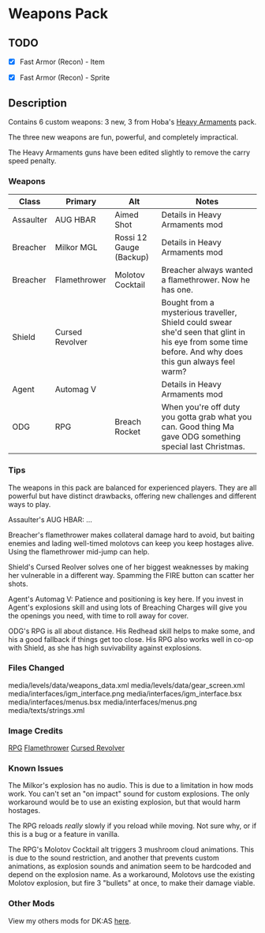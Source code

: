 # Weapons Pack

## TODO

- [x] Fast Armor (Recon) - Item
- [x] Fast Armor (Recon) - Sprite


## Description

Contains 6 custom weapons: 3 new, 3 from Hoba's [Heavy Armaments](https://steamcommunity.com/sharedfiles/filedetails/?id=1571754830) pack.

The three new weapons are fun, powerful, and completely impractical.

The Heavy Armaments guns have been edited slightly to remove the carry speed penalty.

### Weapons

| Class     | Primary         | Alt                     | Notes                                                                                                                                            |
|-----------|-----------------|-------------------------|--------------------------------------------------------------------------------------------------------------------------------------------------|
| Assaulter | AUG HBAR        | Aimed Shot              | Details in Heavy Armaments mod                                                                                                                   |
| Breacher  | Milkor MGL      | Rossi 12 Gauge (Backup) | Details in Heavy Armaments mod                                                                                                                   |
| Breacher  | Flamethrower    | Molotov Cocktail        | Breacher always wanted a flamethrower. Now he has one.                                                                                           |
| Shield    | Cursed Revolver |                         | Bought from a mysterious traveller, Shield could swear she'd seen that glint in his eye from some time before. And why does this gun always feel warm? |
| Agent     | Automag V       |                         | Details in Heavy Armaments mod                                                                                                                   |
| ODG       | RPG             | Breach Rocket           | When you're off duty you gotta grab what you can. Good thing Ma gave ODG something special last Christmas.                                       |

### Tips

The weapons in this pack are balanced for experienced players. They are all powerful but have distinct drawbacks, offering new challenges and different ways to play.

Assaulter's AUG HBAR: ...

Breacher's flamethrower makes collateral damage hard to avoid, but baiting enemies and lading well-timed molotovs can keep you keep hostages alive. Using the flamethrower mid-jump can help.

Shield's Cursed Reolver solves one of her biggest weaknesses by making her vulnerable in a different way. Spamming the FIRE button can scatter her shots.

Agent's Automag V: Patience and positioning is key here. If you invest in Agent's explosions skill and using lots of Breaching Charges will give you the openings you need, with time to roll away for cover.

ODG's RPG is all about distance. His Redhead skill helps to make some, and his a good fallback if things get too close. His RPG also works well in co-op with Shield, as she has high suvivability against explosions.

### Files Changed

media/levels/data/weapons_data.xml
media/levels/data/gear_screen.xml
media/interfaces/igm_interface.png
media/interfaces/igm_interface.bsx
media/interfaces/menus.bsx
media/interfaces/menus.png
media/texts/strings.xml

### Image Credits

[RPG](https://www.piskelapp.com/p/agxzfnBpc2tlbC1hcHByEwsSBlBpc2tlbBiAgICb5KW6CAw/view)
[Flamethrower](http://pixelartmaker.com/art/bd1e626455b3fd8)
[Cursed Revolver](https://www.reddit.com/r/PixelArt/comments/9p05t7/webley_revolver_animations/)

### Known Issues

The Milkor's explosion has no audio. This is due to a limitation in how mods work. You can't set an "on impact" sound for custom explosions. The only workaround would be to use an existing explosion, but that would harm hostages.

The RPG reloads _really_ slowly if you reload while moving. Not sure why, or if this is a bug or a feature in vanilla.

The RPG's Molotov Cocktail alt triggers 3 mushroom cloud animations. This is due to the sound restriction, and another that prevents custom animations, as explosion sounds and animation seem to be hardcoded and depend on the explosion name. As a workaround, Molotovs use the existing Molotov explosion, but fire 3 "bullets" at once, to make their damage viable.

### Other Mods

View my others mods for DK:AS [here](https://steamcommunity.com/id/darkly77/myworkshopfiles/?appid=686200).